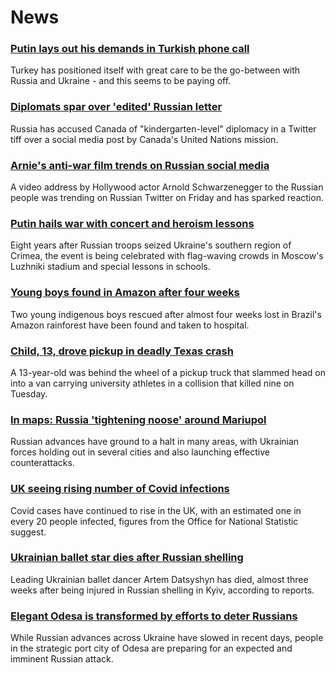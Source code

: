 # News
### [Putin lays out his demands in Turkish phone call](https://www.bbc.com/news/world-europe-60785754)
Turkey has positioned itself with great care to be the go-between with Russia and Ukraine - and this seems to be paying off. 
### [Diplomats spar over 'edited' Russian letter](https://www.bbc.com/news/world-us-canada-60745569)
Russia has accused Canada of "kindergarten-level" diplomacy in a Twitter tiff over a social media post by Canada's United Nations mission. 
### [Arnie's anti-war film trends on Russian social media](https://www.bbc.com/news/world-us-canada-60794809)
A video address by Hollywood actor Arnold Schwarzenegger to the Russian people was trending on Russian Twitter on Friday and has sparked reaction. 
### [Putin hails war with concert and heroism lessons](https://www.bbc.com/news/world-europe-60793319)
Eight years after Russian troops seized Ukraine's southern region of Crimea, the event is being celebrated with flag-waving crowds in Moscow's Luzhniki stadium and special lessons in schools.
### [Young boys found in Amazon after four weeks](https://www.bbc.com/news/world-latin-america-60789542)
Two young indigenous boys rescued after almost four weeks lost in Brazil's Amazon rainforest have been found and taken to hospital.
### [Child, 13, drove pickup in deadly Texas crash](https://www.bbc.com/news/world-us-canada-60789022)
A 13-year-old was behind the wheel of a pickup truck that slammed head on into a van carrying university athletes in a collision that killed nine on Tuesday. 
### [In maps: Russia 'tightening noose' around Mariupol](https://www.bbc.com/news/world-europe-60506682)
Russian advances have ground to a halt in many areas, with Ukrainian forces holding out in several cities and also launching effective counterattacks. 
### [UK seeing rising number of Covid infections](https://www.bbc.com/news/health-60792087)
Covid cases have continued to rise in the UK, with an estimated one in every 20 people infected, figures from the Office for National Statistic suggest. 
### [Ukrainian ballet star dies after Russian shelling](https://www.bbc.com/news/entertainment-arts-60794419)
Leading Ukrainian ballet dancer Artem Datsyshyn has died, almost three weeks after being injured in Russian shelling in Kyiv, according to reports.
### [Elegant Odesa is transformed by efforts to deter Russians](https://www.bbc.com/news/world-europe-60785791)
While Russian advances across Ukraine have slowed in recent days, people in the strategic port city of Odesa are preparing for an expected and imminent Russian attack.
